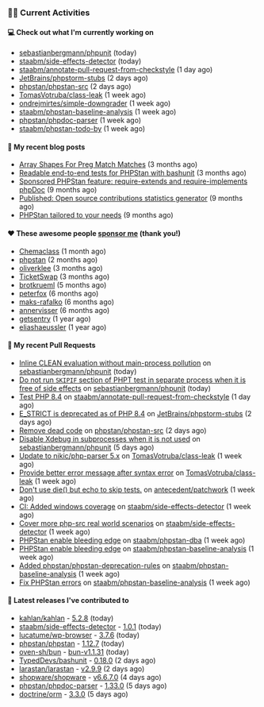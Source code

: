 ### 👨‍💻 Current Activities


#### 💻 Check out what I'm currently working on

- [sebastianbergmann/phpunit](https://github.com/sebastianbergmann/phpunit) (today)
- [staabm/side-effects-detector](https://github.com/staabm/side-effects-detector) (today)
- [staabm/annotate-pull-request-from-checkstyle](https://github.com/staabm/annotate-pull-request-from-checkstyle) (1 day ago)
- [JetBrains/phpstorm-stubs](https://github.com/JetBrains/phpstorm-stubs) (2 days ago)
- [phpstan/phpstan-src](https://github.com/phpstan/phpstan-src) (2 days ago)
- [TomasVotruba/class-leak](https://github.com/TomasVotruba/class-leak) (1 week ago)
- [ondrejmirtes/simple-downgrader](https://github.com/ondrejmirtes/simple-downgrader) (1 week ago)
- [staabm/phpstan-baseline-analysis](https://github.com/staabm/phpstan-baseline-analysis) (1 week ago)
- [phpstan/phpdoc-parser](https://github.com/phpstan/phpdoc-parser) (1 week ago)
- [staabm/phpstan-todo-by](https://github.com/staabm/phpstan-todo-by) (1 week ago)


#### 📜 My recent blog posts

- [Array Shapes For Preg Match Matches](https://staabm.github.io/2024/07/05/array-shapes-for-preg-match-matches.html) (3 months ago)
- [Readable end-to-end tests for PHPStan with bashunit](https://staabm.github.io/2024/06/28/readable-phpstan-end-to-end-tests-with-bashunit.html) (3 months ago)
- [Sponsored PHPStan feature: require-extends and require-implements phpDoc](https://staabm.github.io/2024/01/15/phpstan-require-extends-implements.html) (9 months ago)
- [Published: Open source contributions statistics generator](https://staabm.github.io/2024/01/10/oss-contribs-published.html) (9 months ago)
- [PHPStan tailored to your needs](https://staabm.github.io/2024/01/01/phpstan-customizing.html) (9 months ago)


#### ❤️ These awesome people [sponsor me](https://github.com/sponsors/staabm) (thank you!)

- [Chemaclass](https://github.com/Chemaclass) (1 month ago)
- [phpstan](https://github.com/phpstan) (2 months ago)
- [oliverklee](https://github.com/oliverklee) (3 months ago)
- [TicketSwap](https://github.com/TicketSwap) (3 months ago)
- [brotkrueml](https://github.com/brotkrueml) (5 months ago)
- [peterfox](https://github.com/peterfox) (6 months ago)
- [maks-rafalko](https://github.com/maks-rafalko) (6 months ago)
- [annervisser](https://github.com/annervisser) (6 months ago)
- [getsentry](https://github.com/getsentry) (1 year ago)
- [eliashaeussler](https://github.com/eliashaeussler) (1 year ago)


#### 🔨 My recent Pull Requests

- [Inline CLEAN evaluation without main-process pollution](https://github.com/sebastianbergmann/phpunit/pull/5999) on [sebastianbergmann/phpunit](https://github.com/sebastianbergmann/phpunit) (today)
- [Do not run `SKIPIF` section of PHPT test in separate process when it is free of side effects](https://github.com/sebastianbergmann/phpunit/pull/5998) on [sebastianbergmann/phpunit](https://github.com/sebastianbergmann/phpunit) (today)
- [Test PHP 8.4](https://github.com/staabm/annotate-pull-request-from-checkstyle/pull/117) on [staabm/annotate-pull-request-from-checkstyle](https://github.com/staabm/annotate-pull-request-from-checkstyle) (1 day ago)
- [E_STRICT is deprecated as of PHP 8.4](https://github.com/JetBrains/phpstorm-stubs/pull/1681) on [JetBrains/phpstorm-stubs](https://github.com/JetBrains/phpstorm-stubs) (2 days ago)
- [Remove dead code](https://github.com/phpstan/phpstan-src/pull/3575) on [phpstan/phpstan-src](https://github.com/phpstan/phpstan-src) (2 days ago)
- [Disable Xdebug in subprocesses when it is not used](https://github.com/sebastianbergmann/phpunit/pull/5989) on [sebastianbergmann/phpunit](https://github.com/sebastianbergmann/phpunit) (5 days ago)
- [Update to nikic/php-parser 5.x](https://github.com/TomasVotruba/class-leak/pull/47) on [TomasVotruba/class-leak](https://github.com/TomasVotruba/class-leak) (1 week ago)
- [Provide better error message after syntax error](https://github.com/TomasVotruba/class-leak/pull/46) on [TomasVotruba/class-leak](https://github.com/TomasVotruba/class-leak) (1 week ago)
- [Don&#39;t use die() but echo to skip tests.](https://github.com/antecedent/patchwork/pull/168) on [antecedent/patchwork](https://github.com/antecedent/patchwork) (1 week ago)
- [CI: Added windows coverage](https://github.com/staabm/side-effects-detector/pull/13) on [staabm/side-effects-detector](https://github.com/staabm/side-effects-detector) (1 week ago)
- [Cover more php-src real world scenarios](https://github.com/staabm/side-effects-detector/pull/12) on [staabm/side-effects-detector](https://github.com/staabm/side-effects-detector) (1 week ago)
- [PHPStan enable bleeding edge](https://github.com/staabm/phpstan-dba/pull/692) on [staabm/phpstan-dba](https://github.com/staabm/phpstan-dba) (1 week ago)
- [PHPStan enable bleeding edge](https://github.com/staabm/phpstan-baseline-analysis/pull/184) on [staabm/phpstan-baseline-analysis](https://github.com/staabm/phpstan-baseline-analysis) (1 week ago)
- [Added phpstan/phpstan-deprecation-rules](https://github.com/staabm/phpstan-baseline-analysis/pull/183) on [staabm/phpstan-baseline-analysis](https://github.com/staabm/phpstan-baseline-analysis) (1 week ago)
- [Fix PHPStan errors](https://github.com/staabm/phpstan-baseline-analysis/pull/182) on [staabm/phpstan-baseline-analysis](https://github.com/staabm/phpstan-baseline-analysis) (1 week ago)


#### 🔭 Latest releases I've contributed to

- [kahlan/kahlan](https://github.com/kahlan/kahlan) - [5.2.8](https://github.com/kahlan/kahlan/releases/tag/5.2.8) (today)
- [staabm/side-effects-detector](https://github.com/staabm/side-effects-detector) - [1.0.1](https://github.com/staabm/side-effects-detector/releases/tag/1.0.1) (today)
- [lucatume/wp-browser](https://github.com/lucatume/wp-browser) - [3.7.6](https://github.com/lucatume/wp-browser/releases/tag/3.7.6) (today)
- [phpstan/phpstan](https://github.com/phpstan/phpstan) - [1.12.7](https://github.com/phpstan/phpstan/releases/tag/1.12.7) (today)
- [oven-sh/bun](https://github.com/oven-sh/bun) - [bun-v1.1.31](https://github.com/oven-sh/bun/releases/tag/bun-v1.1.31) (today)
- [TypedDevs/bashunit](https://github.com/TypedDevs/bashunit) - [0.18.0](https://github.com/TypedDevs/bashunit/releases/tag/0.18.0) (2 days ago)
- [larastan/larastan](https://github.com/larastan/larastan) - [v2.9.9](https://github.com/larastan/larastan/releases/tag/v2.9.9) (2 days ago)
- [shopware/shopware](https://github.com/shopware/shopware) - [v6.6.7.0](https://github.com/shopware/shopware/releases/tag/v6.6.7.0) (4 days ago)
- [phpstan/phpdoc-parser](https://github.com/phpstan/phpdoc-parser) - [1.33.0](https://github.com/phpstan/phpdoc-parser/releases/tag/1.33.0) (5 days ago)
- [doctrine/orm](https://github.com/doctrine/orm) - [3.3.0](https://github.com/doctrine/orm/releases/tag/3.3.0) (5 days ago)
